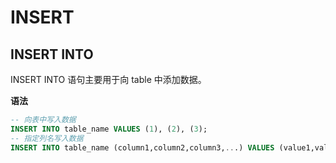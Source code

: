 # INSERT

## INSERT INTO
INSERT INTO 语句主要用于向 table 中添加数据。

**语法**
```SQL
-- 向表中写入数据 
INSERT INTO table_name VALUES (1), (2), (3);
-- 指定列名写入数据
INSERT INTO table_name (column1,column2,column3,...) VALUES (value1,value2,value3,...);
```